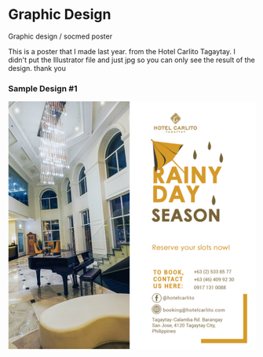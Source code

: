 # Graphic Design
Graphic design / socmed poster

This is a poster that I made last year. from the Hotel Carlito Tagaytay. I didn't put the Illustrator file and just jpg so you can only see the result of the design. thank you

### Sample Design #1
![Rainy Season](https://raw.githubusercontent.com/karracaye/graphic-design/main/Design%206%20006-poster-rainy-season%203.jpg)
